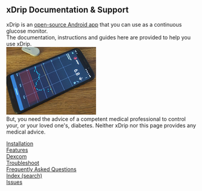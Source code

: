 ## xDrip Documentation & Support  
  
xDrip is an [open-source Android app](https://github.com/NightscoutFoundation/xDrip) that you can use as a continuous glucose monitor.  
The documentation, instructions and guides here are provided to help you use xDrip.  
![](./docs/images/xDinaction.png)  
But, you need the advice of a competent medical professional to control your, or your loved one's, diabetes. Neither xDrip nor this page provides any medical advice.  
  
  
[Installation](./docs/Installation_page.md)  
[Features](./docs/Features_page.md)  
[Dexcom](./docs/Dexcom_page.md)  
[Troubleshoot](./docs/Troubleshooting_page.md)  
[Frequently Asked Questions](./docs/FAQ_page.md)  
[Index (search)](./Search_Index.md)  
[Issues](./docs/Issues.md)    
